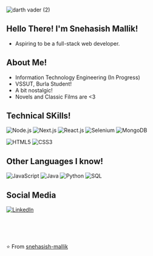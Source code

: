 <br>

![darth vader (2)](https://user-images.githubusercontent.com/73893731/129489535-0e5657b8-fd6a-4de2-beeb-a2f1f17d1e5e.jpg)



Hello There! I'm Snehasish Mallik! 
---------------------------------------------------
- Aspiring to be a full-stack web developer.

About Me!
-----------
- Information Technology Engineering (In Progress)
- VSSUT, Burla Student!
- A bit nostalgic!
- Novels and Classic Films are <3

Technical SKills!
------------------------
![Node.js](https://img.shields.io/badge/-Node.js-222222?style=flat&logo=node.js&logoColor=339933)
![Next.js](https://img.shields.io/badge/-Next.js-222222?style=flat&logo=next.js&logoColor=339933)
![React.js](https://img.shields.io/badge/-React.js-222222?style=flat&logo=react.js&logoColor=339933)
![Selenium](https://img.shields.io/badge/-Selenium-000000?style=flat&logo=selenium)
![MongoDB](https://img.shields.io/badge/-MongoDB-000000?style=flat&logo=MongoDB)

![HTML5](https://img.shields.io/badge/-HTML5-000000?style=flat&logo=html5)
![CSS3](https://img.shields.io/badge/-CSS3-000000?style=flat&logo=css3)



Other Languages I know!
------------------
![JavaScript](https://img.shields.io/badge/-JavaScript-000000?style=flat&logo=javascript)
![Java](https://img.shields.io/badge/-Java-000000?style=flat&logo=java)
![Python](https://img.shields.io/badge/-Python-000000?style=flat&logo=python)
![SQL](https://img.shields.io/badge/-SQL-000000?style=flat&logo=mysql)

Social Media
----------------
[![LinkedIn](https://img.shields.io/badge/LinkedIn-blue?style=flat&logo=linkedin&labelColor=blue)](https://www.linkedin.com/in/snehasish-mallik-063432166/)




<!-- 

##### Some of my favorite open source projects

[![Bitwarden](https://img.shields.io/badge/-Bitwarden-444444?style=flat&logo=bitwarden&logoColor=175DDC)](https://github.com/bitwarden)
 -->

<br>
<br>
<br>

⭐️ From [snehasish-mallik](https://github.com/snehasish-mallik)
